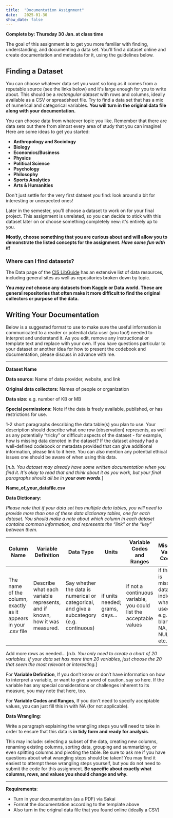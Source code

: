 ```yaml
---
title:  "Documentation Assignment"
date:   2025-01-30
show_date: false
---
```

**Complete by: Thursday 30 Jan. at class time**

The goal of this assignment is to get you more familiar with finding, understanding, and documenting a data set. You'll find a dataset online and create documentation and metadata for it, using the guidelines below.

## Finding a Dataset

You can choose whatever data set you want so long as it comes from a reputable source (see the links below) and it's large enough for you to write about. This should be a *rectangular dataset* with rows and columns, ideally available as a CSV or spreadsheet file. Try to find a data set that has a mix of numerical and categorical variables. **You will turn in the original data file along with your documentation.**

You can choose data from whatever topic you like. Remember that there are data sets out there from almost every area of study that you can imagine! Here are some ideas to get you started:

* **Anthropology and Sociology**
* **Biology**
* **Economics/Business**
* **Physics**
* **Political Science**
* **Psychology**
* **Philosophy**
* **Sports Analytics**
* **Arts & Humanities**

Don't just settle for the very first dataset you find: look around a bit for interesting or unexpected ones!

Later in the semester, you'll choose a dataset to work on for your final project. This assignment is unrelated, so you can decide to stick with this dataset later on or choose something completely new: it's entirely up to you.

**Mostly, choose something that you are curious about and will allow you to demonstrate the listed concepts for the assignment. *Have some fun with it!***

### Where can I find datasets?

The Data page of the [CIS LibGuide](https://libguides.washjeff.edu/cis/data) has an extensive list of data resources, including general sites as well as repositories broken down by topic.

**You *may not* choose any datasets from Kaggle or Data.world. These are general repositories that often make it more difficult to find the original collectors or purpose of the data.**

## Writing Your Documentation

Below is a suggested format to use to make sure the useful information is communicated to a reader or potential data user (you too!) needed to interpret and understand it. As you edit, remove any instructional or template text and replace with your own. If you have questions particular to your dataset or another idea for how to present the codebook and documentation, please discuss in advance with me.

---

**Dataset Name**

**Data source:** Name of data provider, website, and link

**Original data collectors:** Names of people or organization

**Data size:** e.g. number of KB or MB

**Special permissions:** Note if the data is freely available, published, or has restrictions for use.

1-2 short paragraphs describing the data table(s) you plan to use. Your description should describe what one row (observation) represents, as well as any potentially “tricky” or difficult aspects of the dataset - for example, how is missing data denoted in the dataset? If the dataset already had a well-defined codebook or metadata provided that can give additional information, please link to it here. You can also mention any potential ethical issues one should be aware of when using this data.


[*n.b. You dataset may already have some written documentation when you find it. It's okay to read that and think about it as you work, but your final paragraphs should all be in **your own words**.*]

**Name_of_your_datafile.csv**

**Data Dictionary**:

_Please note that if your data set has multiple data tables, you will need to provide more than one of these data dictionary tables, one for each dataset. You should make a note about which column in each dataset contains common information, and represents the “link” or the “key” between them._

Column Name|Variable Definition|Data Type|Units|Variable Codes and Ranges|Missing Value Codes
---|---|---|---|---|---
The name of the column, exactly as it appears in your .csv file|Describe what each variable represents, and if known, how it was measured.|Say whether the data is numerical or categorical, and give a subcategory (e.g. continuous)|if units needed; grams, days…|if not a continuous variable, you could list the acceptable values|if there is missing data, indicate what is used, e.g. blank, NA, NULL, etc.

Add more rows as needed... [n.b. *You only need to create a chart of 20 variables. If your data set has more than 20 variables, just choose the 20 that seem the most relevant or interesting.*]

For **Variable Definition**, If you don’t know or don’t have information on how to interpret a variable, or want to give a word of caution, say so here. If the variable has any special considerations or challenges inherent to its measure, you may note that here, too.

For **Variable Codes and Ranges**, If you don’t need to specify acceptable values, you can just fill this in with NA (for not applicable).

**Data Wrangling**:

Write a paragraph explaining the wrangling steps you will need to take in order to ensure that this data is **in tidy form and ready for analysis**.

This may include: selecting a subset of the data, creating new columns, renaming existing columns, sorting data, grouping and summarizing, or even splitting columns and pivoting the table. Be sure to ask me if you have questions about what wrangling steps should be taken! You may find it easiest to attempt these wrangling steps yourself, but you do not need to submit the code for this assignment. **Be specific about exactly what columns, rows, and values you should change and why.**

---

**Requirements**:

- Turn in your documentation (as a PDF) via Sakai
- Format the documentation according to the template above
- Also turn in the original data file that you found online (ideally a CSV)

